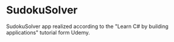 # SudokuSolver

SudokuSolver app realized according to the "Learn C# by building applications" tutorial form Udemy.
